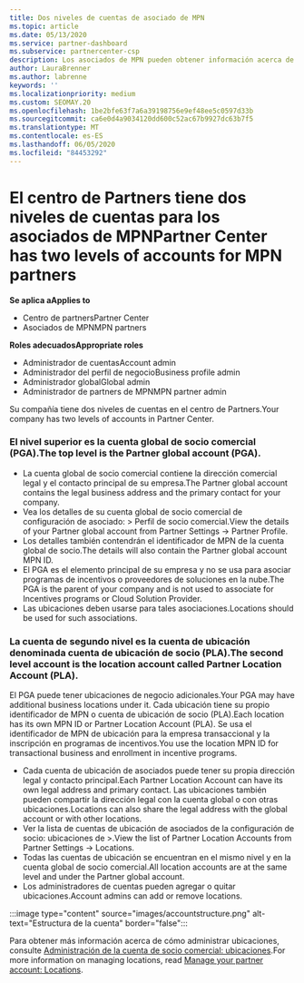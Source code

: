 ```yaml
---
title: Dos niveles de cuentas de asociado de MPN
ms.topic: article
ms.date: 05/13/2020
ms.service: partner-dashboard
ms.subservice: partnercenter-csp
description: Los asociados de MPN pueden obtener información acerca de los dos niveles de cuentas del centro de Partners, la cuenta global de socio comercial (PGA) y la cuenta de ubicación de asociados (PLA).
author: LauraBrenner
ms.author: labrenne
keywords: ''
ms.localizationpriority: medium
ms.custom: SEOMAY.20
ms.openlocfilehash: 1be2bfe63f7a6a39198756e9ef48ee5c0597d33b
ms.sourcegitcommit: ca6e0d4a9034120dd600c52ac67b9927dc63b7f5
ms.translationtype: MT
ms.contentlocale: es-ES
ms.lasthandoff: 06/05/2020
ms.locfileid: "84453292"
---
```

# <a name="partner-center-has-two-levels-of-accounts-for-mpn-partners"></a><span data-ttu-id="6a380-103">El centro de Partners tiene dos niveles de cuentas para los asociados de MPN</span><span class="sxs-lookup"><span data-stu-id="6a380-103">Partner Center has two levels of accounts for MPN partners</span></span>

<span data-ttu-id="6a380-104">**Se aplica a**</span><span class="sxs-lookup"><span data-stu-id="6a380-104">**Applies to**</span></span>

- <span data-ttu-id="6a380-105">Centro de partners</span><span class="sxs-lookup"><span data-stu-id="6a380-105">Partner Center</span></span>
- <span data-ttu-id="6a380-106">Asociados de MPN</span><span class="sxs-lookup"><span data-stu-id="6a380-106">MPN partners</span></span>

<span data-ttu-id="6a380-107">**Roles adecuados**</span><span class="sxs-lookup"><span data-stu-id="6a380-107">**Appropriate roles**</span></span>

- <span data-ttu-id="6a380-108">Administrador de cuentas</span><span class="sxs-lookup"><span data-stu-id="6a380-108">Account admin</span></span>
- <span data-ttu-id="6a380-109">Administrador del perfil de negocio</span><span class="sxs-lookup"><span data-stu-id="6a380-109">Business profile admin</span></span>
- <span data-ttu-id="6a380-110">Administrador global</span><span class="sxs-lookup"><span data-stu-id="6a380-110">Global admin</span></span>
- <span data-ttu-id="6a380-111">Administrador de partners de MPN</span><span class="sxs-lookup"><span data-stu-id="6a380-111">MPN partner admin</span></span>

<span data-ttu-id="6a380-112">Su compañía tiene dos niveles de cuentas en el centro de Partners.</span><span class="sxs-lookup"><span data-stu-id="6a380-112">Your company has two levels of accounts in Partner Center.</span></span>

### <a name="the-top-level-is-the-partner-global-account-pga"></a><span data-ttu-id="6a380-113">El nivel superior es la cuenta global de socio comercial (PGA).</span><span class="sxs-lookup"><span data-stu-id="6a380-113">The top level is the Partner global account (PGA).</span></span>

- <span data-ttu-id="6a380-114">La cuenta global de socio comercial contiene la dirección comercial legal y el contacto principal de su empresa.</span><span class="sxs-lookup"><span data-stu-id="6a380-114">The Partner global account contains the legal business address and the primary contact for your company.</span></span> 
- <span data-ttu-id="6a380-115">Vea los detalles de su cuenta global de socio comercial de configuración de asociado: > Perfil de socio comercial.</span><span class="sxs-lookup"><span data-stu-id="6a380-115">View the details of your Partner global account from Partner Settings -> Partner Profile.</span></span>
- <span data-ttu-id="6a380-116">Los detalles también contendrán el identificador de MPN de la cuenta global de socio.</span><span class="sxs-lookup"><span data-stu-id="6a380-116">The details will also contain the Partner global account MPN ID.</span></span> 
- <span data-ttu-id="6a380-117">El PGA es el elemento principal de su empresa y no se usa para asociar programas de incentivos o proveedores de soluciones en la nube.</span><span class="sxs-lookup"><span data-stu-id="6a380-117">The PGA is the parent of your company and is not used to associate for Incentives programs or Cloud Solution Provider.</span></span> 
- <span data-ttu-id="6a380-118">Las ubicaciones deben usarse para tales asociaciones.</span><span class="sxs-lookup"><span data-stu-id="6a380-118">Locations should be used for such associations.</span></span>

### <a name="the-second-level-account-is-the-location-account-called-partner-location-account-pla"></a><span data-ttu-id="6a380-119">La cuenta de segundo nivel es la cuenta de ubicación denominada cuenta de ubicación de socio (PLA).</span><span class="sxs-lookup"><span data-stu-id="6a380-119">The second level account is the location account called Partner Location Account (PLA).</span></span>

<span data-ttu-id="6a380-120">El PGA puede tener ubicaciones de negocio adicionales.</span><span class="sxs-lookup"><span data-stu-id="6a380-120">Your PGA may have additional business locations under it.</span></span> <span data-ttu-id="6a380-121">Cada ubicación tiene su propio identificador de MPN o cuenta de ubicación de socio (PLA).</span><span class="sxs-lookup"><span data-stu-id="6a380-121">Each location has its own MPN ID or Partner Location Account (PLA).</span></span> <span data-ttu-id="6a380-122">Se usa el identificador de MPN de ubicación para la empresa transaccional y la inscripción en programas de incentivos.</span><span class="sxs-lookup"><span data-stu-id="6a380-122">You use the location MPN ID for transactional business and enrollment in incentive programs.</span></span>

- <span data-ttu-id="6a380-123">Cada cuenta de ubicación de asociados puede tener su propia dirección legal y contacto principal.</span><span class="sxs-lookup"><span data-stu-id="6a380-123">Each Partner Location Account can have its own legal address and primary contact.</span></span> <span data-ttu-id="6a380-124">Las ubicaciones también pueden compartir la dirección legal con la cuenta global o con otras ubicaciones.</span><span class="sxs-lookup"><span data-stu-id="6a380-124">Locations can also share the legal address with the global account or with other locations.</span></span>
- <span data-ttu-id="6a380-125">Ver la lista de cuentas de ubicación de asociados de la configuración de socio: ubicaciones de >.</span><span class="sxs-lookup"><span data-stu-id="6a380-125">View the list of Partner Location Accounts from Partner Settings -> Locations.</span></span>
- <span data-ttu-id="6a380-126">Todas las cuentas de ubicación se encuentran en el mismo nivel y en la cuenta global de socio comercial.</span><span class="sxs-lookup"><span data-stu-id="6a380-126">All location accounts are at the same level and under the Partner global account.</span></span>
- <span data-ttu-id="6a380-127">Los administradores de cuentas pueden agregar o quitar ubicaciones.</span><span class="sxs-lookup"><span data-stu-id="6a380-127">Account admins can add or remove locations.</span></span>

:::image type="content" source="images/accountstructure.png" alt-text="Estructura de la cuenta" border="false":::

<span data-ttu-id="6a380-129">Para obtener más información acerca de cómo administrar ubicaciones, consulte [Administración de la cuenta de socio comercial: ubicaciones](manage-locations.md).</span><span class="sxs-lookup"><span data-stu-id="6a380-129">For more information on managing locations, read [Manage your partner account: Locations](manage-locations.md).</span></span>
